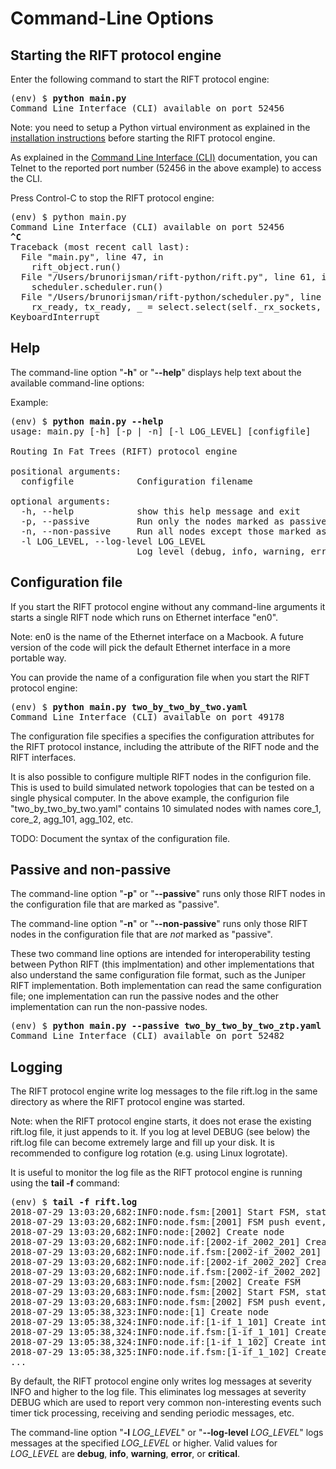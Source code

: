 # Command-Line Options

## Starting the RIFT protocol engine

Enter the following command to start the RIFT protocol engine:

<pre>
(env) $ <b>python main.py</b>
Command Line Interface (CLI) available on port 52456
</pre>

Note: you need to setup a Python virtual environment as explained in the 
[installation instructions](installation.md) before starting the RIFT protocol engine.

As explained in the [Command Line Interface (CLI)](command-line-interface.md) documentation,
you can Telnet to the reported port number (52456 in the above example) to access the CLI.

Press Control-C to stop the RIFT protocol engine:

<pre>
(env) $ python main.py
Command Line Interface (CLI) available on port 52456
<b>^C</b>
Traceback (most recent call last):
  File "main.py", line 47, in <module>
    rift_object.run()
  File "/Users/brunorijsman/rift-python/rift.py", line 61, in run
    scheduler.scheduler.run()
  File "/Users/brunorijsman/rift-python/scheduler.py", line 32, in run
    rx_ready, tx_ready, _ = select.select(self._rx_sockets, self._tx_sockets, [], timeout)
KeyboardInterrupt
</pre>

## Help

The command-line option "<b>-h</b>" or "<b>--help</b>" displays help text about the available command-line options:

Example:

<pre>
(env) $ <b>python main.py --help</b>
usage: main.py [-h] [-p | -n] [-l LOG_LEVEL] [configfile]

Routing In Fat Trees (RIFT) protocol engine

positional arguments:
  configfile            Configuration filename

optional arguments:
  -h, --help            show this help message and exit
  -p, --passive         Run only the nodes marked as passive
  -n, --non-passive     Run all nodes except those marked as passive
  -l LOG_LEVEL, --log-level LOG_LEVEL
                        Log level (debug, info, warning, error, critical)
</pre>

## Configuration file

If you start the RIFT protocol engine without any command-line arguments it starts a single RIFT
node which runs on Ethernet interface "en0".

Note: en0 is the name of the Ethernet interface on a Macbook. A future version of the code will pick the default 
Ethernet interface in a more portable way.

You can provide the name of a configuration file when you start the RIFT protocol engine:

<pre>
(env) $ <b>python main.py two_by_two_by_two.yaml</b>
Command Line Interface (CLI) available on port 49178
</pre>

The configuration file specifies a specifies the configuration attributes for the RIFT protocol instance, including 
the attribute of the RIFT node and the RIFT interfaces.

It is also possible to configure multiple RIFT nodes in the configurion file. This is used to build simulated
network topologies that can be tested on a single physical computer. In the above example, the configurion
file "two_by_two_by_two.yaml" contains 10 simulated nodes with names core_1, core_2, agg_101, agg_102, etc.

TODO: Document the syntax of the configuration file.

## Passive and non-passive

The command-line option "<b>-p</b>" or "<b>--passive</b>" runs only those RIFT nodes in the configuration file that
are marked as "passive".

The command-line option "<b>-n</b>" or "<b>--non-passive</b>" runs only those RIFT nodes in the configuration file that
are *not* marked as "passive".

These two command line options are intended for interoperability testing between Python RIFT (this implmentation) and
other implementations that also understand the same configuration file format, such as the Juniper RIFT implementation.
Both implementation can read the same configuration file; one implementation can run the passive nodes and the other
implementation can run the non-passive nodes.

<pre>
(env) $ <b>python main.py --passive two_by_two_by_two_ztp.yaml</b>
Command Line Interface (CLI) available on port 52482
</pre>

## Logging

The RIFT protocol engine write log messages to the file rift.log in the same directory as where the RIFT protocol 
engine was started.

Note: when the RIFT protocol engine starts, it does not erase the existing rift.log file, it just appends to it.
If you log at level DEBUG (see below) the rift.log file can become extremely large and fill up your disk. It is 
recommended to configure log rotation (e.g. using Linux logrotate).

It is useful to monitor the log file as the RIFT protocol engine is running using the <b>tail -f</b> command:

<pre>
(env) $ <b>tail -f rift.log</b>
2018-07-29 13:03:20,682:INFO:node.fsm:[2001] Start FSM, state=COMPUTE_BEST_OFFER
2018-07-29 13:03:20,682:INFO:node.fsm:[2001] FSM push event, event=COMPUTATION_DONE
2018-07-29 13:03:20,682:INFO:node:[2002] Create node
2018-07-29 13:03:20,682:INFO:node.if:[2002-if_2002_201] Create interface
2018-07-29 13:03:20,682:INFO:node.if.fsm:[2002-if_2002_201] Create FSM
2018-07-29 13:03:20,682:INFO:node.if:[2002-if_2002_202] Create interface
2018-07-29 13:03:20,682:INFO:node.if.fsm:[2002-if_2002_202] Create FSM
2018-07-29 13:03:20,683:INFO:node.fsm:[2002] Create FSM
2018-07-29 13:03:20,683:INFO:node.fsm:[2002] Start FSM, state=COMPUTE_BEST_OFFER
2018-07-29 13:03:20,683:INFO:node.fsm:[2002] FSM push event, event=COMPUTATION_DONE
2018-07-29 13:05:38,323:INFO:node:[1] Create node
2018-07-29 13:05:38,324:INFO:node.if:[1-if_1_101] Create interface
2018-07-29 13:05:38,324:INFO:node.if.fsm:[1-if_1_101] Create FSM
2018-07-29 13:05:38,324:INFO:node.if:[1-if_1_102] Create interface
2018-07-29 13:05:38,325:INFO:node.if.fsm:[1-if_1_102] Create FSM
...
</pre>

By default, the RIFT protocol engine only writes log messages at severity INFO and higher to the log file.
This eliminates log messages at severity DEBUG which are used to report very common non-interesting events such
timer tick processing, receiving and sending periodic messages, etc.

The command-line option "<b>-l</b> <i>LOG_LEVEL</i>" or "<b>--log-level</b> <i>LOG_LEVEL</i>" logs messages at the 
specified <i>LOG_LEVEL</i> or higher. Valid values for <i>LOG_LEVEL</i> are <b>debug</b>, <b>info</b>,
<b>warning</b>, <b>error</b>, or <b>critical</b>.








